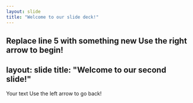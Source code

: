 ```yaml
---
layout: slide
title: "Welcome to our slide deck!"
---
```

Replace line 5 with something new
Use the right arrow to begin!
---
layout: slide
title: "Welcome to our second slide!"
---
Your text
Use the left arrow to go back!
